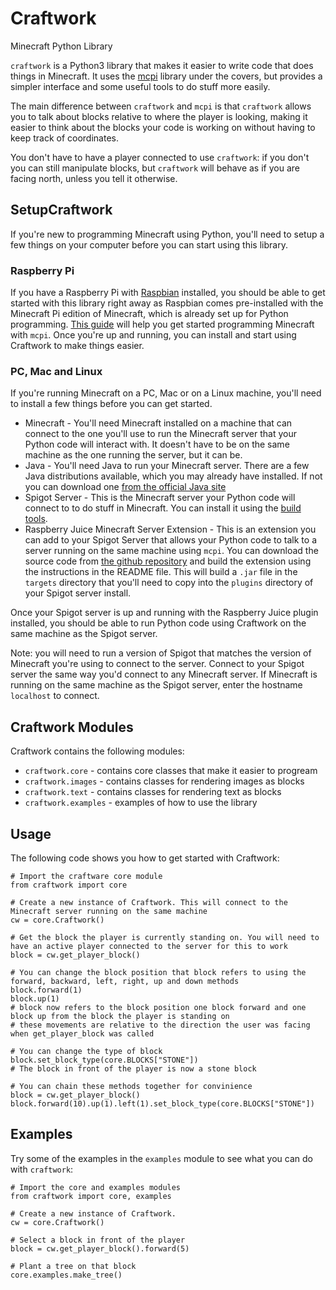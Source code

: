 # Craftwork
Minecraft Python Library

`craftwork` is a Python3 library that makes it easier to write code that does things in Minecraft. It uses the [mcpi](https://github.com/martinohanlon/mcpi) library under the covers, but provides a simpler interface and some useful tools to do stuff more easily.

The main difference between `craftwork` and `mcpi` is that `craftwork` allows you to talk about blocks relative to where the player is looking, making it easier to think about the blocks your code is working on without having to keep track of coordinates.

You don't have to have a player connected to use `craftwork`: if you don't you can still manipulate blocks, but `craftwork` will behave as if you are facing north, unless you tell it otherwise.

## SetupCraftwork
If you're new to programming Minecraft using Python, you'll need to setup a few things on your computer before you can start using this library.

### Raspberry Pi
If you have a Raspberry Pi with [Raspbian](https://www.raspbian.org/) installed, you should be able to get started with this library right away as Raspbian comes pre-installed with the Minecraft Pi edition of Minecraft, which is already set up for Python programming. [This guide](https://projects.raspberrypi.org/en/projects/getting-started-with-minecraft-pi) will help you get started programming Minecraft with `mcpi`. Once you're up and running, you can install and start using Craftwork to make things easier.

### PC, Mac and Linux
If you're running Minecraft on a PC, Mac or on a Linux machine, you'll need to install a few things before you can get started.

* Minecraft - You'll need Minecraft installed on a machine that can connect to the one you'll use to run the Minecraft server that your Python code will interact with. It doesn't have to be on the same machine as the one running the server, but it can be.
* Java - You'll need Java to run your Minecraft server. There are a few Java distributions available, which you may already have installed. If not you can download one [from the official Java site](https://www.java.com/en/download/help/download_options.html)
* Spigot Server - This is the Minecraft server your Python code will connect to to do stuff in Minecraft. You can install it using the [build tools](https://www.spigotmc.org/wiki/buildtools/).
* Raspberry Juice Minecraft Server Extension - This is an extension you can add to your Spigot Server that allows your Python code to talk to a server running on the same machine using `mcpi`. You can download the source code from [the github repository](https://github.com/zhuowei/RaspberryJuice) and build the extension using the instructions in the README file. This will build a `.jar` file in the `targets` directory that you'll need to copy into the `plugins` directory of your Spigot server install.

Once your Spigot server is up and running with the Raspberry Juice plugin installed, you should be able to run Python code using Craftwork on the same machine as the Spigot server.

Note: you will need to run a version of Spigot that matches the version of Minecraft you're using to connect to the server. Connect to your Spigot server the same way you'd connect to any Minecraft server. If Minecraft is running on the same machine as the Spigot server, enter the hostname `localhost` to connect.

## Craftwork Modules
Craftwork contains the following modules:
* `craftwork.core` - contains core classes that make it easier to progream
* `craftwork.images` - contains classes for rendering images as blocks
* `craftwork.text` - contains classes for rendering text as blocks
* `craftwork.examples` - examples of how to use the library

## Usage

The following code shows you how to get started with Craftwork:

```
# Import the craftware core module
from craftwork import core

# Create a new instance of Craftwork. This will connect to the Minecraft server running on the same machine
cw = core.Craftwork()

# Get the block the player is currently standing on. You will need to have an active player connected to the server for this to work
block = cw.get_player_block()

# You can change the block position that block refers to using the forward, backward, left, right, up and down methods
block.forward(1)
block.up(1)
# block now refers to the block position one block forward and one block up from the block the player is standing on
# these movements are relative to the direction the user was facing when get_player_block was called

# You can change the type of block
block.set_block_type(core.BLOCKS["STONE"])
# The block in front of the player is now a stone block

# You can chain these methods together for convinience
block = cw.get_player_block()
block.forward(10).up(1).left(1).set_block_type(core.BLOCKS["STONE"])
```
## Examples

Try some of the examples in the `examples` module to see what you can do with `craftwork`:

```
# Import the core and examples modules
from craftwork import core, examples

# Create a new instance of Craftwork.
cw = core.Craftwork()

# Select a block in front of the player
block = cw.get_player_block().forward(5)

# Plant a tree on that block
core.examples.make_tree()
```
